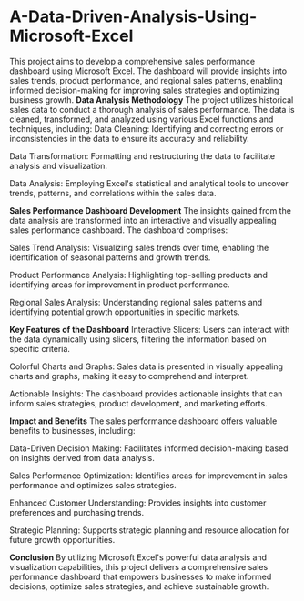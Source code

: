 # A-Data-Driven-Analysis-Using-Microsoft-Excel
This project aims to develop a comprehensive sales performance dashboard using Microsoft Excel. The dashboard will provide insights into sales trends, product performance, and regional sales patterns, enabling informed decision-making for improving sales strategies and optimizing business growth.
**Data Analysis Methodology**
The project utilizes historical sales data to conduct a thorough analysis of sales performance. The data is cleaned, transformed, and analyzed using various Excel functions and techniques, including:
Data Cleaning: Identifying and correcting errors or inconsistencies in the data to ensure its accuracy and reliability.

Data Transformation: Formatting and restructuring the data to facilitate analysis and visualization.

Data Analysis: Employing Excel's statistical and analytical tools to uncover trends, patterns, and correlations within the sales data.

**Sales Performance Dashboard Development**
The insights gained from the data analysis are transformed into an interactive and visually appealing sales performance dashboard. The dashboard comprises:

Sales Trend Analysis: Visualizing sales trends over time, enabling the identification of seasonal patterns and growth trends.

Product Performance Analysis: Highlighting top-selling products and identifying areas for improvement in product performance.

Regional Sales Analysis: Understanding regional sales patterns and identifying potential growth opportunities in specific markets.

**Key Features of the Dashboard**
Interactive Slicers: Users can interact with the data dynamically using slicers, filtering the information based on specific criteria.

Colorful Charts and Graphs: Sales data is presented in visually appealing charts and graphs, making it easy to comprehend and interpret.

Actionable Insights: The dashboard provides actionable insights that can inform sales strategies, product development, and marketing efforts.

**Impact and Benefits**
The sales performance dashboard offers valuable benefits to businesses, including:

Data-Driven Decision Making: Facilitates informed decision-making based on insights derived from data analysis.

Sales Performance Optimization: Identifies areas for improvement in sales performance and optimizes sales strategies.

Enhanced Customer Understanding: Provides insights into customer preferences and purchasing trends.

Strategic Planning: Supports strategic planning and resource allocation for future growth opportunities.

**Conclusion**
By utilizing Microsoft Excel's powerful data analysis and visualization capabilities, this project delivers a comprehensive sales performance dashboard that empowers businesses to make informed decisions, optimize sales strategies, and achieve sustainable growth.
